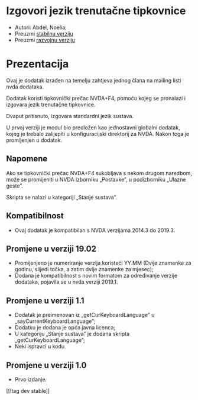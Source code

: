 # Izgovori jezik trenutačne tipkovnice #

* Autori: Abdel, Noelia;
* Preuzmi [stabilnu verziju][1]
* Preuzmi [razvojnu verziju][2]

# Prezentacija #

Ovaj je dodatak izrađen na temelju zahtjeva jednog člana na mailing listi
nvda dodataka.

Dodatak koristi tipkovnički prečac NVDA+F4, pomoću kojeg se pronalazi i
izgovara jezik trenutačne tipkovnice.

Dvaput pritisnuto, izgovara standardni jezik sustava.

U prvoj verziji je modul bio predložen kao jednostavni globalni dodatak,
kojeg je trebalo zalijepiti u konfiguracijski direktorij za NVDA. Nakon toga
je promijenjen u dodatak.

## Napomene ##

Ako se tipkovnički prečac NVDA+F4 sukobljava s nekom drugom naredbom, može
se promijeniti u NVDA izborniku „Postavke”, u podizborniku „Ulazne geste”.

Skripta se nalazi u kategoriji „Stanje sustava”.

## Kompatibilnost ##

* Ovaj dodatak je kompatibilan s NVDA verzijama 2014.3 do 2019.3.

## Promjene u verziji 19.02 ##

* Promijenjeno je numeriranje verzija koristeći YY.MM (Dvije znamenke za
  godinu, slijedi točka, a zatim dvije znamenke za mjesec);
* Dodana je kompatibilnost s novim formatom za određivanje verzije dodataka,
  pojavila se u nvda verziji 2019.1.

## Promjene u verziji 1.1 ##

* Dodatak je preimenovan iz „getCurKeyboardLanguage” u
  „sayCurrentKeyboardLanguage”;
* Dodatku je dodana je opća javna licenca;
* U kategoriju „Stanje sustava” je dodana skripta „getCurKeyboardLanguage”;
* Neki ispravci u kodu.

## Promjene u verziji 1.0 ##

* Prvo izdanje.

[[!tag dev stable]]

[1]: https://addons.nvda-project.org/files/get.php?file=ckbl

[2]: https://addons.nvda-project.org/files/get.php?file=ckbl-dev
